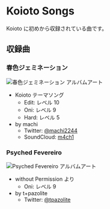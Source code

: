 # Koioto Songs

Koioto に初めから収録されている曲です。

## 収録曲

### 春色ジェミネーション

![春色ジェミネーション アルバムアート](/images/features/haruiro-gemination.png)

- Koioto テーマソング
  - Edit: レベル 10
  - Oni: レベル 9
  - Hard: レベル 5
- by machi
  - Twitter: [@machi2244](https://twitter.com/machi2244)
  - SoundCloud: [m4ch1](https://soundcloud.com/m4ch1)

### Psyched Fevereiro

![Psyched Fevereiro アルバムアート](/images/features/psyched-fevereiro.png)

- without Permission より
  - Oni: レベル 9
- by t+pazolite
  - Twitter: [@tpazolite](https://twitter.com/tpazolite)